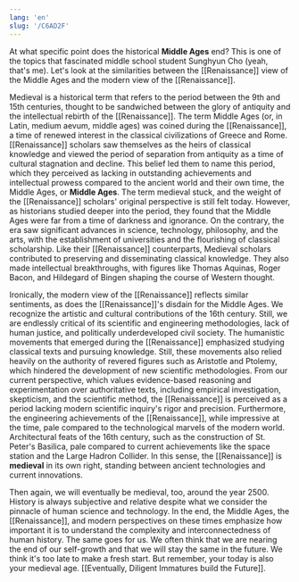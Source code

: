 ```yaml
---
lang: 'en'
slug: '/C6AD2F'
---
```


At what specific point does the historical **Middle Ages** end? This is one of the topics that fascinated middle school student Sunghyun Cho (yeah, that's me). Let's look at the similarities between the [[Renaissance]] view of the Middle Ages and the modern view of the [[Renaissance]].

Medieval is a historical term that refers to the period between the 9th and 15th centuries, thought to be sandwiched between the glory of antiquity and the intellectual rebirth of the [[Renaissance]]. The term Middle Ages (or, in Latin, medium aevum, middle ages) was coined during the [[Renaissance]], a time of renewed interest in the classical civilizations of Greece and Rome. [[Renaissance]] scholars saw themselves as the heirs of classical knowledge and viewed the period of separation from antiquity as a time of cultural stagnation and decline. This belief led them to name this period, which they perceived as lacking in outstanding achievements and intellectual prowess compared to the ancient world and their own time, the Middle Ages, or **Middle Ages**. The term medieval stuck, and the weight of the [[Renaissance]] scholars' original perspective is still felt today. However, as historians studied deeper into the period, they found that the Middle Ages were far from a time of darkness and ignorance. On the contrary, the era saw significant advances in science, technology, philosophy, and the arts, with the establishment of universities and the flourishing of classical scholarship. Like their [[Renaissance]] counterparts, Medieval scholars contributed to preserving and disseminating classical knowledge. They also made intellectual breakthroughs, with figures like Thomas Aquinas, Roger Bacon, and Hildegard of Bingen shaping the course of Western thought.

Ironically, the modern view of the [[Renaissance]] reflects similar sentiments, as does the [[Renaissance]]'s disdain for the Middle Ages. We recognize the artistic and cultural contributions of the 16th century. Still, we are endlessly critical of its scientific and engineering methodologies, lack of human justice, and politically underdeveloped civil society. The humanistic movements that emerged during the [[Renaissance]] emphasized studying classical texts and pursuing knowledge. Still, these movements also relied heavily on the authority of revered figures such as Aristotle and Ptolemy, which hindered the development of new scientific methodologies. From our current perspective, which values evidence-based reasoning and experimentation over authoritative texts, including empirical investigation, skepticism, and the scientific method, the [[Renaissance]] is perceived as a period lacking modern scientific inquiry's rigor and precision. Furthermore, the engineering achievements of the [[Renaissance]], while impressive at the time, pale compared to the technological marvels of the modern world. Architectural feats of the 16th century, such as the construction of St. Peter's Basilica, pale compared to current achievements like the space station and the Large Hadron Collider. In this sense, the [[Renaissance]] is **medieval** in its own right, standing between ancient technologies and current innovations.

Then again, we will eventually be medieval, too, around the year 2500. History is always subjective and relative despite what we consider the pinnacle of human science and technology. In the end, the Middle Ages, the [[Renaissance]], and modern perspectives on these times emphasize how important it is to understand the complexity and interconnectedness of human history. The same goes for us. We often think that we are nearing the end of our self-growth and that we will stay the same in the future. We think it's too late to make a fresh start. But remember, your today is also your medieval age. [[Eventually, Diligent Immatures build the Future]].
